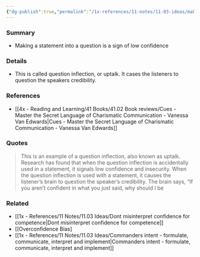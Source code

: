```yaml
---
{"dg-publish":true,"permalink":"/1x-references/11-notes/11-03-ideas/making-a-statement-into-a-question-is-a-sign-of-low-confidence/","title":"Making a statement into a question is a sign of low confidence","created":"2024-08-13T11:42:03.530+03:00","updated":"2025-05-04T21:12:29.402+03:00"}
---
```



### Summary
- Making a statement into a question is a sign of low confidence

### Details
- This is called question inflection, or uptalk. It cases the listeners to question the speakers credibility.

### References
- [[4x - Reading and Learning/41 Books/41.02 Book reviews/Cues - Master the Secret Language of Charismatic Communication - Vanessa Van Edwards\|Cues - Master the Secret Language of Charismatic Communication - Vanessa Van Edwards]]

### Quotes
> This is an example of a question inflection, also known as uptalk. Research has found that when the question inflection is accidentally used in a statement, it signals low confidence and insecurity. When the question inflection is used with a statement, it causes the listener’s brain to question the speaker’s credibility. The brain says, “If you aren’t confident in what you just said, why should I be

### Related
- [[1x - References/11 Notes/11.03 Ideas/Dont misinterpret confidence for competence\|Dont misinterpret confidence for competence]]
- [[Overconfidence Bias]
- [[1x - References/11 Notes/11.03 Ideas/Commanders intent - formulate, communicate, interpret and implement\|Commanders intent - formulate, communicate, interpret and implement]]